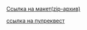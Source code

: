 [Ссылка на макет(zip-архив)](https://disk.yandex.ru/d/-MXVNv3nfuHncQ)

[ссылка на пулреквест](https://github.com/AnastasiyaBrachunova/movies-explorer-frontend/pull/2)
